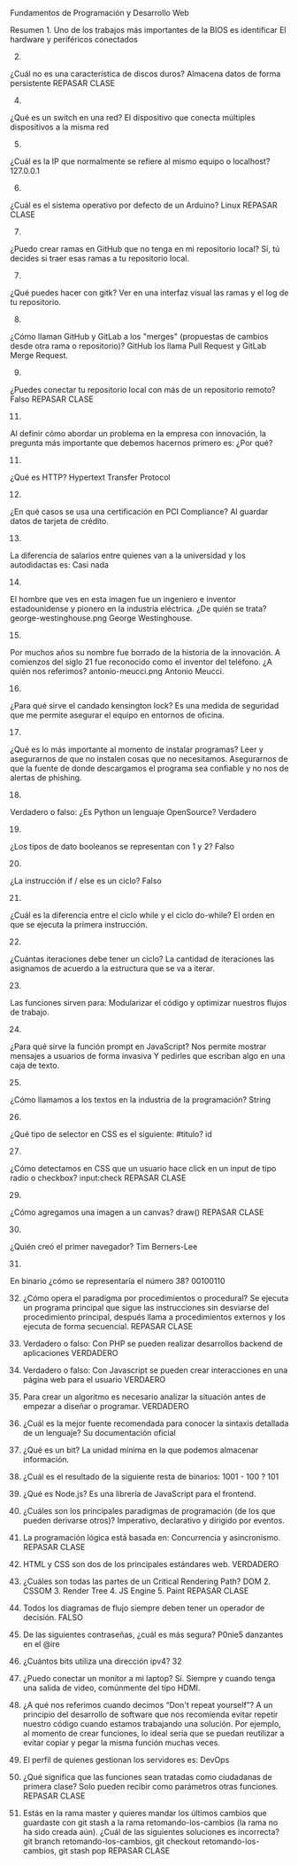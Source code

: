 
Fundamentos de Programación y Desarrollo Web

Resumen
1.
Uno de los trabajos más importantes de la BIOS es identificar
El hardware y periféricos conectados

2.
¿Cuál no es una característica de discos duros?
Almacena datos de forma persistente
REPASAR CLASE 

4.
¿Qué es un switch en una red?
El dispositivo que conecta múltiples dispositivos a la misma red

5.
¿Cuál es la IP que normalmente se refiere al mismo equipo o localhost?
127.0.0.1

6.
¿Cuál es el sistema operativo por defecto de un Arduino?
Linux
REPASAR CLASE 

7.
¿Puedo crear ramas en GitHub que no tenga en mi repositorio local?
Sí, tú decides si traer esas ramas a tu repositorio local.

7.
¿Qué puedes hacer con gitk?
Ver en una interfaz visual las ramas y el log de tu repositorio.

8.
¿Cómo llaman GitHub y GitLab a los "merges" (propuestas de cambios desde otra rama o repositorio)?
GitHub los llama Pull Request y GitLab Merge Request.

9.
¿Puedes conectar tu repositorio local con más de un repositorio remoto?
Falso
REPASAR CLASE 

11.
Al definir cómo abordar un problema en la empresa con innovación, la pregunta más importante que debemos hacernos primero es:
¿Por qué?

11.
¿Qué es HTTP?
Hypertext Transfer Protocol

12.
¿En qué casos se usa una certificación en PCI Compliance?
Al guardar datos de tarjeta de crédito.

13.
La diferencia de salarios entre quienes van a la universidad y los autodidactas es:
Casi nada

14.
El hombre que ves en esta imagen fue un ingeniero e inventor estadounidense y pionero en la industria eléctrica. ¿De quién se trata?
george-westinghouse.png
George Westinghouse.

15.
Por muchos años su nombre fue borrado de la historia de la innovación. A comienzos del siglo 21 fue reconocido como el inventor del teléfono. ¿A quién nos referimos?
antonio-meucci.png
Antonio Meucci.

16.
¿Para qué sirve el candado kensington lock?
Es una medida de seguridad que me permite asegurar el equipo en entornos de oficina.

17.
¿Qué es lo más importante al momento de instalar programas?
Leer y asegurarnos de que no instalen cosas que no necesitamos. Asegurarnos de que la fuente de donde descargamos el programa sea confiable y no nos de alertas de phishing.

18.
Verdadero o falso: ¿Es Python un lenguaje OpenSource?
Verdadero

19.
¿Los tipos de dato booleanos se representan con 1 y 2?
Falso

20.
¿La instrucción if / else es un ciclo?
Falso

21.
¿Cuál es la diferencia entre el ciclo while y el ciclo do-while?
El orden en que se ejecuta la primera instrucción.

22.
¿Cuántas iteraciones debe tener un ciclo?
La cantidad de iteraciones las asignamos de acuerdo a la estructura que se va a iterar.

23.
Las funciones sirven para:
Modularizar el código y optimizar nuestros flujos de trabajo.

24.
¿Para qué sirve la función prompt en JavaScript?
Nos permite mostrar mensajes a usuarios de forma invasiva Y pedirles que escriban algo en una caja de texto.

25.
¿Cómo llamamos a los textos en la industria de la programación?
String

26.
¿Qué tipo de selector en CSS es el siguiente: #titulo?
id

27.
¿Cómo detectamos en CSS que un usuario hace click en un input de tipo radio o checkbox?
input:check
REPASAR CLASE 

29.
¿Cómo agregamos una imagen a un canvas?
draw()
REPASAR CLASE 

30.
¿Quién creó el primer navegador?
Tim Berners-Lee

31.
En binario ¿cómo se representaría el número 38?
00100110

32. ¿Cómo opera el paradigma por procedimientos o procedural?
Se ejecuta un programa principal que sigue las instrucciones sin desviarse del procedimiento principal, después llama a procedimientos externos y los ejecuta de forma secuencial.
REPASAR CLASE 

34. Verdadero o falso: Con PHP se pueden realizar desarrollos backend de aplicaciones
VERDADERO

36. Verdadero o falso: Con Javascript se pueden crear interacciones en una página web para el usuario
VERDAERO

38. Para crear un algoritmo es necesario analizar la situación antes de empezar a diseñar o programar.
VERDADERO

40. ¿Cuál es la mejor fuente recomendada para conocer la sintaxis detallada de un lenguaje?
Su documentación oficial

42. ¿Qué es un bit?
La unidad mínima en la que podemos almacenar información.

44. ¿Cuál es el resultado de la siguiente resta de binarios: 1001 - 100 ?
101

45. ¿Qué es Node.js?
Es una librería de JavaScript para el frontend.

46. ¿Cuáles son los principales paradigmas de programación (de los que pueden derivarse otros)?
Imperativo, declarativo y dirigido por eventos.

48. La programación lógica está basada en:
Concurrencia y asincronismo.
REPASAR CLASE

49. HTML y CSS son dos de los principales estándares web.
VERDADERO

51. ¿Cuáles son todas las partes de un Critical Rendering Path?
DOM 2. CSSOM 3. Render Tree 4. JS Engine 5. Paint
REPASAR CLASE

52. Todos los diagramas de flujo siempre deben tener un operador de decisión.
FALSO

54. De las siguientes contraseñas, ¿cuál es más segura?
P0nie5 danzantes en el @ire

56. ¿Cuántos bits utiliza una dirección ipv4?
32 

57. ¿Puedo conectar un monitor a mi laptop?
Sí. Siempre y cuando tenga una salida de video, comúnmente del tipo HDMI.

59. ¿A qué nos referimos cuando decimos “Don't repeat yourself”?
A un principio del desarrollo de software que nos recomienda evitar repetir nuestro código cuando estamos trabajando una solución. Por ejemplo, al momento de crear funciones, lo ideal sería que se puedan reutilizar a evitar copiar y pegar la misma función muchas veces.

61. El perfil de quienes gestionan los servidores es:
DevOps

63. ¿Qué significa que las funciones sean tratadas como ciudadanas de primera clase?
Solo pueden recibir como parámetros otras funciones.
REPASAR CLASE

64. Estás en la rama master y quieres mandar los últimos cambios que guardaste con git stash a la rama retomando-los-cambios (la rama no ha sido creada aún). ¿Cuál de las siguientes soluciones es incorrecta?
git branch retomando-los-cambios, git checkout retomando-los-cambios, git stash pop
REPASAR CLASE 


